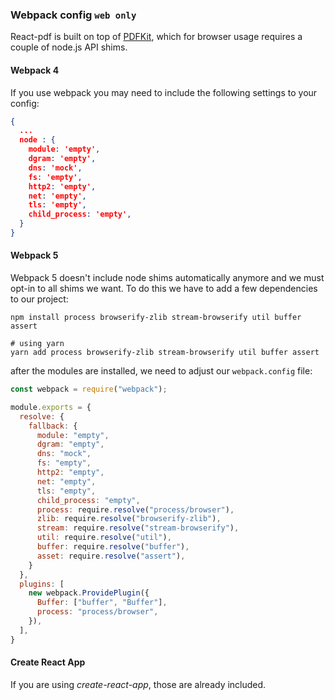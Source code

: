 ### Webpack config `web only`

React-pdf is built on top of [PDFKit](http://pdfkit.org/), which for browser usage requires a couple of node.js API shims.

#### Webpack 4

If you use webpack you may need to include the following settings to your config:

```json
{
  ...
  node : {
    module: 'empty',
    dgram: 'empty',
    dns: 'mock',
    fs: 'empty',
    http2: 'empty',
    net: 'empty',
    tls: 'empty',
    child_process: 'empty',
  }
}
```

#### Webpack 5

Webpack 5 doesn't include node shims automatically anymore and we must
opt-in to all shims we want. To do this we have to add a few
dependencies to our project:

```shell
npm install process browserify-zlib stream-browserify util buffer assert

# using yarn
yarn add process browserify-zlib stream-browserify util buffer assert
```

after the modules are installed, we need to adjust our `webpack.config` file:

```js
const webpack = require("webpack");

module.exports = {
  resolve: {
    fallback: {
      module: "empty",
      dgram: "empty",
      dns: "mock",
      fs: "empty",
      http2: "empty",
      net: "empty",
      tls: "empty",
      child_process: "empty",
      process: require.resolve("process/browser"),
      zlib: require.resolve("browserify-zlib"),
      stream: require.resolve("stream-browserify"),
      util: require.resolve("util"),
      buffer: require.resolve("buffer"),
      asset: require.resolve("assert"),
    }
  },
  plugins: [
    new webpack.ProvidePlugin({
      Buffer: ["buffer", "Buffer"],
      process: "process/browser",
    }),
  ],
}
```

#### Create React App

If you are using _create-react-app_, those are already included.
